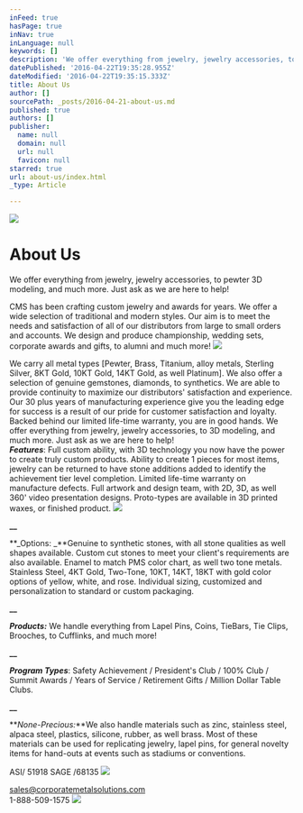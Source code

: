 ```yaml
---
inFeed: true
hasPage: true
inNav: true
inLanguage: null
keywords: []
description: 'We offer everything from jewelry, jewelry accessories, to pewter 3D modeling, and much more. Just ask as we are here to help!'
datePublished: '2016-04-22T19:35:28.955Z'
dateModified: '2016-04-22T19:35:15.333Z'
title: About Us
author: []
sourcePath: _posts/2016-04-21-about-us.md
published: true
authors: []
publisher:
  name: null
  domain: null
  url: null
  favicon: null
starred: true
url: about-us/index.html
_type: Article

---
```

![](https://the-grid-user-content.s3-us-west-2.amazonaws.com/4dd107ef-5d38-484f-a46b-71ea467e44dc.jpg)

# About Us

We offer everything from jewelry, jewelry accessories, to pewter 3D modeling, and much more. Just ask as we are here to help!

CMS has been crafting custom jewelry and awards for years. We offer a wide selection of traditional and modern styles. Our aim is to meet the needs and satisfaction of all of our distributors from large to small orders and accounts. We design and produce championship, wedding sets, corporate awards and gifts, to alumni and much more!
![](https://the-grid-user-content.s3-us-west-2.amazonaws.com/fea18bcc-5692-4f4b-ade6-3a0291ef4bc0.jpg)

We carry all metal types \[Pewter, Brass, Titanium, alloy metals, Sterling Silver, 8KT Gold, 10KT Gold, 14KT Gold, as well Platinum\]. We also offer a selection of genuine gemstones, diamonds, to synthetics. We are able to provide continuity to maximize our distributors' satisfaction and experience. Our 30 plus years of manufacturing experience give you the leading edge for success is a result of our pride for customer satisfaction and loyalty. Backed behind our limited life-time warranty, you are in good hands. We offer everything from jewelry, jewelry accessories, to 3D modeling, and much more. Just ask as we are here to help!  
**_Features_**: Full custom ability, with 3D technology you now have the power to create truly custom products. Ability to create 1 pieces for most items, jewelry can be returned to have stone additions added to identify the achievement tier level completion. Limited life-time warranty on manufacture defects. Full artwork and design team, with 2D, 3D, as well 360' video presentation designs. Proto-types are available in 3D printed waxes, or finished product.
![](https://the-grid-user-content.s3-us-west-2.amazonaws.com/4ccead36-3bb3-477a-9246-fcc212a1b1d6.jpg)

**__**

**_Options: _**Genuine to synthetic stones, with all stone qualities as well shapes available. Custom cut stones to meet your client's requirements are also available. Enamel to match PMS color chart, as well two tone metals. Stainless Steel, 4KT Gold, Two-Tone, 10KT, 14KT, 18KT with gold color options of yellow, white, and rose. Individual sizing, customized and personalization to standard or custom packaging.

**__**

**_Products:_** We handle everything from Lapel Pins, Coins, TieBars, Tie Clips, Brooches, to Cufflinks, and much more!

**__**

**_Program Types_**: Safety Achievement / President's Club / 100% Club / Summit Awards / Years of Service / Retirement Gifts / Million Dollar Table Clubs.

**__**

**_None-Precious:_**We also handle materials such as zinc, stainless steel, alpaca steel, plastics, silicone, rubber, as well brass. Most of these materials can be used for replicating jewelry, lapel pins, for general novelty items for hand-outs at events such as stadiums or conventions.

ASI/ 51918 SAGE /68135
![](https://the-grid-user-content.s3-us-west-2.amazonaws.com/0cf376fd-8fe6-4bb5-b39b-a43633087373.jpg)

sales@corporatemetalsolutions.com  
1-888-509-1575
![](https://the-grid-user-content.s3-us-west-2.amazonaws.com/d36812dd-39e9-4da4-9ca6-02b0ef17db09.jpg)